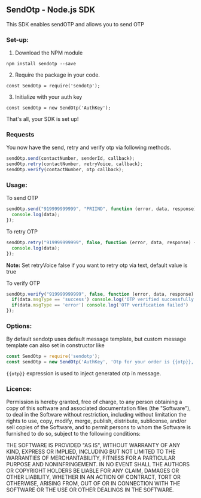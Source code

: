 ## SendOtp - Node.js SDK

This SDK enables sendOTP and allows you to send OTP

### Set-up:

1. Download the NPM module
```
npm install sendotp --save
```
2. Require the package in your code.
```
const SendOtp = require('sendotp');
```
3. Initialize with your auth key
```
const sendOtp = new SendOtp('AuthKey');
```
That's all, your SDK is set up!

### Requests

You now have the send, retry and verify otp via following methods.
```javascript
sendOtp.send(contactNumber, senderId, callback);
sendOtp.retry(contactNumber, retryVoice, callback);
sendOtp.verify(contactNumber, otp callback);
```

### Usage:

To send OTP
```javascript
sendOtp.send("919999999999", "PRIIND", function (error, data, response) {
  console.log(data);
});
```

To retry OTP
```javascript
sendOtp.retry("919999999999", false, function (error, data, response) {
  console.log(data);
});
```
**Note:** Set retryVoice false if you want to retry otp via text, default value is true

To verify OTP
```javascript
sendOtp.verify("919999999999", false, function (error, data, response) {
  if(data.msgType == 'success') console.log('OTP verified successfully')
  if(data.msgType == 'error') console.log('OTP verification failed')
});
```

### Options:

By default sendotp uses default message template, but custom message template can also set in constructor like
```javascript
const SendOtp = require('sendotp');
const sendOtp = new SendOtp('AuthKey', 'Otp for your order is {{otp}}, please do not share it with anybody');
```

`{{otp}}` expression is used to inject generated otp in message.

### Licence:

Permission is hereby granted, free of charge, to any person obtaining a copy of this software and associated documentation files (the "Software"), to deal in the Software without restriction, including without limitation the rights to use, copy, modify, merge, publish, distribute, sublicense, and/or sell copies of the Software, and to permit persons to whom the Software is furnished to do so, subject to the following conditions:

THE SOFTWARE IS PROVIDED "AS IS", WITHOUT WARRANTY OF ANY KIND, EXPRESS OR IMPLIED, INCLUDING BUT NOT LIMITED TO THE WARRANTIES OF MERCHANTABILITY, FITNESS FOR A PARTICULAR PURPOSE AND NONINFRINGEMENT. IN NO EVENT SHALL THE AUTHORS OR COPYRIGHT HOLDERS BE LIABLE FOR ANY CLAIM, DAMAGES OR OTHER LIABILITY, WHETHER IN AN ACTION OF CONTRACT, TORT OR OTHERWISE, ARISING FROM, OUT OF OR IN CONNECTION WITH THE SOFTWARE OR THE USE OR OTHER DEALINGS IN THE SOFTWARE.

